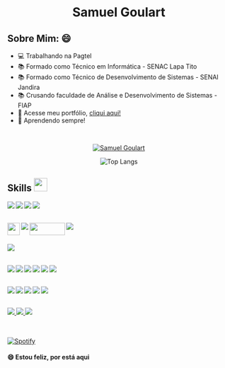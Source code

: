 <h1 align="center" >Samuel Goulart</h1>
 
 ##  Sobre Mim: 😄

<ul>
 <li>💻 Trabalhando na Pagtel</li>
 <li>📚 Formado como Técnico em Informática - SENAC Lapa Tito</li>
 <li>📚 Formado como Técnico de Desenvolvimento de Sistemas - SENAI Jandira</li>
 <li>📚 Crusando faculdade de Análise e Desenvolvimento de Sistemas - FIAP</li>
 <li>🚀 Acesse meu portfólio, <a href="https://samuelgoulart.github.io/Portfolio/index.html" >cliqui aqui!</a> </li>
 <li>🚀 Aprendendo sempre! </li>
</ul>

<br>

<p align="center">
    <a href="https://github.com/SamuelGoulart/github-readme-streak-stats">
        <img title="🔥 Get streak stats for your profile at git.io/streak-stats" alt="Samuel Goulart" src="https://github-readme-streak-stats.herokuapp.com/?user=SamuelGoulart&theme=black-ice&hide_border=true&stroke=0000&background=060A0CD0"/>
    </a>

<!-- ![Total de commit no gitHub](https://github-readme-stats.vercel.app/api?username=SamuelGoulart&show_icons=true&theme=radical) -->
 <div align="center">
  
![Top Langs](https://github-readme-stats.vercel.app/api/top-langs/?username=SamuelGoulart&layout=compact&show_icons=true&theme=dark&show_icons=true)
 </div>


 ## Skills <img src="https://media.giphy.com/media/iY8CRBdQXODJSCERIr/giphy.gif" width="30px">
<img align="left" src="https://img.shields.io/badge/HTML5-E34F26?style=for-the-badge&logo=html5&logoColor=white">
<img align="left" src="https://img.shields.io/badge/CSS3-1572B6?style=for-the-badge&logo=css3&logoColor=white">
<img align="left" src="https://img.shields.io/badge/JavaScript-323330?style=for-the-badge&logo=javascript&logoColor=F7DF1E">
<img align="left" src="https://img.shields.io/badge/React-20232A?style=for-the-badge&logo=react&logoColor=61DAFB">

</br></br>

<img align="left" src="https://img.shields.io/badge/TypeScript-007ACC?style=for-the-badge&logo=typescript&logoColor=white" height="28px">
<img align="left" src="https://img.shields.io/badge/Node.js-339933?style=for-the-badge&logo=nodedotjs&logoColor=white">
<img align="left" src="https://img.shields.io/badge/PHP-777BB4?style=for-the-badge&logo=php&logoColor=white" width="80px" height="28px">
<img align="left" src="https://img.shields.io/badge/MySQL-005C84?style=for-the-badge&logo=mysql&logoColor=white" >

</br></br>

<img align="left" src="https://img.shields.io/badge/Kotlin-0095D5?&style=for-the-badge&logo=kotlin&logoColor=white">

</br></br>

<img align="left" src="https://img.shields.io/badge/Figma-F24E1E?style=for-the-badge&logo=figma&logoColor=white" >
<img align="left" src="https://img.shields.io/badge/Yarn-2C8EBB?style=for-the-badge&logo=yarn&logoColor=white" >
<img align="left" src="https://img.shields.io/badge/npm-CB3837?style=for-the-badge&logo=npm&logoColor=white" >
<img align="left" src="https://img.shields.io/badge/Amazon_AWS-FF9900?style=for-the-badge&logo=amazonaws&logoColor=white" >
<img align="left" src="https://img.shields.io/badge/Heroku-430098?style=for-the-badge&logo=heroku&logoColor=white" >
<img align="left" src="https://img.shields.io/badge/Netlify-00C7B7?style=for-the-badge&logo=netlify&logoColor=white" >

</br></br>

<img align="left" src="https://img.shields.io/badge/Visual_Studio_Code-0078D4?style=for-the-badge&logo=visual%20studio%20code&logoColor=white">
<img align="left" src="https://img.shields.io/badge/GitHub-100000?style=for-the-badge&logo=github&logoColor=white">
<img align="left" src="https://img.shields.io/badge/Xampp-F37623?style=for-the-badge&logo=xampp&logoColor=white">
<img align="left" src="https://img.shields.io/badge/firebase-ffca28?style=for-the-badge&logo=firebase&logoColor=black">
<img align="left" src="https://img.shields.io/badge/Docker-2CA5E0?style=for-the-badge&logo=docker&logoColor=white">

</br></br>

<a href="https://www.linkedin.com/in/samuel-almeida-goulart-18a04a155/" target="_blank">
 <img src="https://img.shields.io/badge/LinkedIn-0077B5?style=for-the-badge&logo=linkedin&logoColor=white">
</a>  
<a href="https://wa.me/+5511968387212" target="_blank">
 <img src="https://img.shields.io/badge/WhatsApp-25D366?style=for-the-badge&logo=whatsapp&logoColor=white">
</a>  
<a href="mailto:samuel.a.goulart@gmail.com?subject=Hello%20again" target="_blank">
 <img src="https://img.shields.io/badge/Gmail-D14836?style=for-the-badge&logo=gmail&logoColor=white">
</a>  

</br>
</br>
</br>

[![Spotify](https://samuelgoulart.vercel.app/api/spotify?background_color=000000&border_color=000000)](https://open.spotify.com/user/samuel_a_goulart)




<!--  ## Total de Visitas no perfil :detective: <br>
 <p align="center"> 
   <img alingn="center" src="https://profile-counter.glitch.me/SamuelGoulart/count.svg" />
 </p>
  -->
 #### 😄 Estou feliz, por está aqui
 
 
